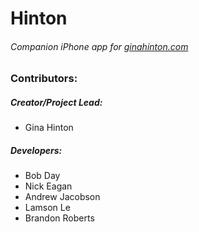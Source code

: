 Hinton
===============
###### Companion iPhone app for [ginahinton.com](http://www.ginahinton.com)

### Contributors:

##### Creator/Project Lead:

* Gina Hinton

##### Developers:

* Bob Day
* Nick Eagan
* Andrew Jacobson
* Lamson Le
* Brandon Roberts
